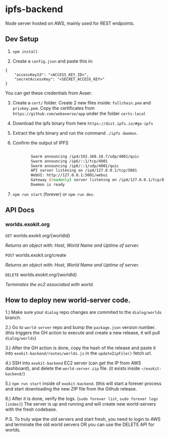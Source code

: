 # ipfs-backend

Node server hosted on AWS, mainly used for REST endpoints.

## Dev Setup

1. `npm install`

2. Create a `config.json` and paste this in: 

```
{
    "accessKeyId": "<ACCESS_KEY_ID>",
    "secretAccessKey": "<SECRET_ACCESS_KEY>"
}
```

You can get these credentials from Avaer.

3. Create a `cert/` folder. Create 2 new files inside: `fullchain.pem` and `privkey.pem`. Copy the certificates from `https://github.com/webaverse/app` under the folder `certs-local`

4. Download the ipfs binary from here `https://dist.ipfs.io/#go-ipfs`

5. Extract the ipfs binary and run the command `./ipfs daemon`. 

6. Confirm the output of IPFS 

    ```sh

            Swarm announcing /ip4/192.168.18.7/udp/4001/quic
            Swarm announcing /ip6/::1/tcp/4001
            Swarm announcing /ip6/::1/udp/4001/quic
            API server listening on /ip4/127.0.0.1/tcp/5001
            WebUI: http://127.0.0.1:5001/webui
            Gateway (readonly) server listening on /ip4/127.0.0.1/tcp/8080
            Daemon is ready

    ```

7. `npm run start` (forever) or `npm run dev`.

## API Docs

### worlds.exokit.org

`GET` worlds.exokit.org/{worldId}

*Returns an object with: Host, World Name and Uptime of server.*

`POST` worlds.exokit.org/create

*Returns an object with: Host, World Name and Uptime of server.*

`DELETE` worlds.exokit.org/{worldId}

*Terminates the ec2 associated with world.*

## How to deploy new world-server code.

1.) Make sure your `dialog` repo changes are commited to the `dialog/worlds` branch.

2.) Go to `world-server` repo and bump the `package.json` version number. (this triggers the GH action to execute and create a new release, it will pull `dialog/worlds`)

3.) After the GH action is done, copy the hash of the release and paste it into `exokit-backend/routes/worlds.js` in the `updateZipFile()` fetch url.

4.) SSH into `exokit-backend` EC2 server (can get the IP from AWS dashboard), and delete the `world-server.zip` file. (it exists inside `~/exokit-backend/`)

5.) `npm run start` inside of `exokit-backend`. (this will start a forever process and start downloading the new ZIP file from the Github release.

6.) After it is done, verify the logs. (`sudo forever list`, `sudo forever logs [index]`) The server is up and running and will create new world-servers with the fresh codebase.

P.S. To truly wipe the old servers and start fresh, you need to login to AWS and terminate the old world servers OR you can use the DELETE API for worlds.

